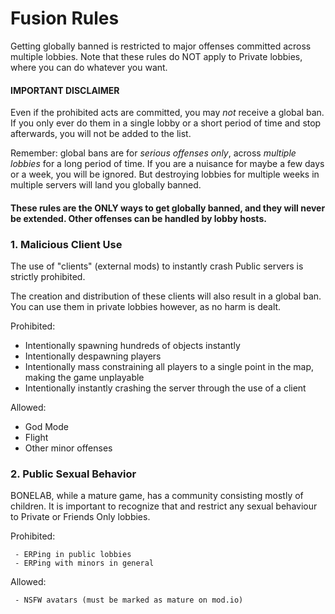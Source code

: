 # Fusion Rules
Getting globally banned is restricted to major offenses committed across multiple lobbies. Note that these rules do NOT apply to Private lobbies, where you can do whatever you want.

#### IMPORTANT DISCLAIMER
Even if the prohibited acts are committed, you may *not* receive a global ban. If you only ever do them in a single lobby or a short period of time and stop afterwards, you will not be added to the list.

Remember: global bans are for *serious offenses only*, across *multiple lobbies* for a long period of time. If you are a nuisance for maybe a few days or a week, you will be ignored. But destroying lobbies for multiple weeks in multiple servers will land you globally banned.

#### These rules are the ONLY ways to get globally banned, and they will never be extended. Other offenses can be handled by lobby hosts.

### 1. Malicious Client Use
The use of "clients" (external mods) to instantly crash Public servers is strictly prohibited.

The creation and distribution of these clients will also result in a global ban. You can use them in private lobbies however, as no harm is dealt.

Prohibited:
- Intentionally spawning hundreds of objects instantly
- Intentionally despawning players
- Intentionally mass constraining all players to a single point in the map, making the game unplayable
- Intentionally instantly crashing the server through the use of a client

Allowed:
- God Mode
- Flight
- Other minor offenses

### 2. Public Sexual Behavior
BONELAB, while a mature game, has a community consisting mostly of children. It is important to recognize that and restrict any sexual behaviour to Private or Friends Only lobbies.

Prohibited:

     - ERPing in public lobbies
     - ERPing with minors in general

Allowed:

     - NSFW avatars (must be marked as mature on mod.io)
